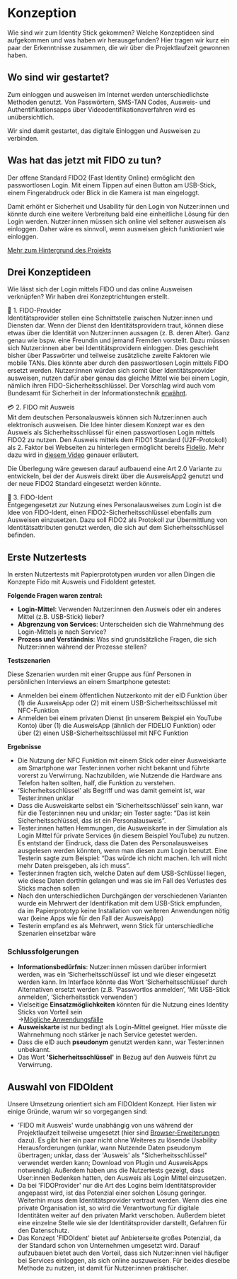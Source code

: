 # Konzeption
Wie sind wir zum Identity Stick gekommen? Welche Konzeptideen sind aufgekommen und was haben wir herausgefunden? Hier tragen wir kurz ein paar der Erkenntnisse zusammen, die wir über die Projektlaufzeit gewonnen haben.

## Wo sind wir gestartet?

Zum einloggen und ausweisen im Internet werden unterschiedlichste Methoden genutzt. Von Passwörtern, SMS-TAN Codes, Ausweis- und Authentifikationsapps über Videodentifikationsverfahren wird es unübersichtlich.

Wir sind damit gestartet, das digitale Einloggen und Ausweisen zu verbinden.

## Was hat das jetzt mit FIDO zu tun?

Der offene Standard FIDO2 (Fast Identity Online) ermöglicht den passwortlosen Login. Mit einem Tippen auf einen Button am USB-Stick, einem Fingerabdruck oder Blick in die Kamera ist man eingeloggt. 

Damit erhöht er Sicherheit und Usability für den Login von Nutzer:innen und könnte durch eine weitere Verbreitung bald eine einheitliche Lösung für den Login werden. Nutzer:innen müssen sich online viel seltener ausweisen als einloggen. Daher wäre es sinnvoll, wenn ausweisen gleich funktioniert wie einloggen.

[Mehr zum Hintergrund des Projekts](/background)

## Drei Konzeptideen

Wie lässt sich der Login mittels FIDO und das online Ausweisen verknüpfen? Wir haben drei Konzeptrichtungen erstellt. 

🏢 1. FIDO-Provider
<br>Identitätsprovider stellen eine Schnittstelle zwischen Nutzer:innen und Diensten dar. Wenn der Dienst den Identitätsprovidern traut, können diese etwas über die Identität von Nutzer:innen aussagen (z. B. deren Alter). Ganz genau wie bspw. eine Freundin und jemand Fremden vorstellt. 
Dazu müssen sich Nutzer:innen aber bei Identitätsprovidern einloggen. Dies geschieht bisher über Passwörter und teilweise zusätzliche zweite Faktoren wie mobile TANs. Dies könnte aber durch den passwortlosen Login mittels FIDO ersetzt werden. Nutzer:innen würden sich somit über Identitätsprovider ausweisen, nutzen dafür aber genau das gleiche Mittel wie bei einem Login, nämlich ihren FIDO-Sicherheitsschlüssel.
Der Vorschlag wird auch vom Bundesamt für Sicherheit in der Informationstechnik [erwähnt](https://www.bsi.bund.de/DE/Publikationen/TechnischeRichtlinien/tr03159/tr03159_node.html). 

💳 2. FIDO mit Ausweis
<br>Mit dem deutschen Personalausweis können sich Nutzer:innen auch elektronisch ausweisen. Die Idee hinter diesem Konzept war es den Ausweis als Sicherheitsschlüssel für einen passwortlosen Login mittels FIDO2 zu nutzen.
Den Ausweis mittels dem FIDO1 Standard (U2F-Protokoll) als 2. Faktor bei Webseiten zu hinterlegen ermöglicht bereits [Fidelio](https://play.google.com/store/apps/details?id=de.persoapp.android.FIDELIO&hl=de). Mehr dazu wird in [diesem Video](https://youtu.be/Oc32AwPL2Nw) genauer erläutert.

Die Überlegung wäre gewesen darauf aufbauend eine Art 2.0 Variante zu entwickeln, bei der der Ausweis direkt über die AusweisApp2 genutzt und der neue FIDO2 Standard eingesetzt werden könnte. 

🔑 3. FIDO-Ident
<br>Entgegengesetzt zur Nutzung eines Personalausweises zum Login ist die Idee von FIDO-Ident, einen FIDO2-Sicherheitsschlüssel ebenfalls zum Ausweisen einzusetzen. 
Dazu soll FIDO2 als Protokoll zur Übermittlung von Identitätsattributen genutzt werden, die sich auf dem Sicherheitsschlüssel befinden.

## Erste Nutzertests

In ersten Nutzertests mit Papierprototypen wurden vor allen Dingen die Konzepte Fido mit Ausweis und FidoIdent getestet. 

**Folgende Fragen waren zentral:**

- **Login-Mittel**: Verwenden Nutzer:innen den Ausweis oder ein anderes Mittel (z.B. USB-Stick) lieber?
- **Abgrenzung von Services**: Unterscheiden sich die Wahrnehmung des Login-Mittels je nach Service?
- **Prozess und Verständnis**: Was sind grundsätzliche Fragen, die sich Nutzer:innen während der Prozesse stellen?

**Testszenarien**

Diese Szenarien wurden mit einer Gruppe aus fünf Personen in persönlichen Interviews an einem Smartphone getestet:

- Anmelden bei einem öffentlichen Nutzerkonto mit der eID Funktion über (1) die AusweisApp oder (2) mit einem USB-Sicherheitsschlüssel mit NFC-Funktion
- Anmelden bei einem privaten Dienst (in unserem Beispiel ein YouTube Konto) über (1) die AusweisApp (ähnlich der FIDELIO Funktion) oder über (2) einen USB-Sicherheitsschlüssel mit NFC Funktion

**Ergebnisse** 

- Die Nutzung der NFC Funktion mit einem Stick oder einer Ausweiskarte am Smartphone war Tester:innen vorher nicht bekannt und führte vorerst zu Verwirrung. Nachzubilden, wie Nutzende die Hardware ans Telefon halten sollten, half, die Funktion zu verstehen.
- ‘Sicherheitsschlüssel’ als Begriff und was damit gemeint ist, war Tester:innen unklar
- Dass die Ausweiskarte selbst ein ‘Sicherheitsschlüssel’ sein kann, war für die Tester:innen neu und unklar; ein Tester sagte: “Das ist kein Sicherheitsschlüssel, das ist ein Personalausweis”.
- Tester:innen hatten Hemmungen, die Ausweiskarte in der Simulation als Login Mittel für private Services (in diesem Beispiel YouTube) zu nutzen. Es entstand der Eindruck, dass die Daten des Personalausweises ausgelesen werden könnten, wenn man diesen zum Login benutzt. Eine Testerin sagte zum Beispiel: “Das würde ich nicht machen. Ich will nicht mehr Daten preisgeben, als ich muss”.
- Tester:innen fragten sich, welche Daten auf dem USB-Schlüssel liegen, wie diese Daten dorthin gelangen und was sie im Fall des Verlustes des Sticks machen sollen
- Nach den unterschiedlichen Durchgängen der verschiedenen Varianten wurde ein Mehrwert der Identifikation mit dem USB-Stick empfunden, da im Papierprototyp keine Installation von weiteren Anwendungen nötig war (keine Apps wie für den Fall der AusweisApp)
- Testerin empfand es als Mehrwert, wenn Stick für unterschiedliche Szenarien einsetzbar wäre

### Schlussfolgerungen

- **Informationsbedürfnis**: Nutzer:innen müssen darüber informiert werden, was ein ‘Sicherheitsschlüssel’ ist und wie dieser eingesetzt werden kann. Im Interface könnte das Wort ‘Sicherheitsschlüssel’ durch Alternativen ersetzt werden (z.B. ‘Passwortlos anmelden’, ‘Mit USB-Stick anmelden’, ‘Sicherheitsstick verwenden’)
- Vielseitige **Einsatzmöglichkeiten** könnten für die Nutzung eines Identity Sticks von Vorteil sein
<br>→[Mögliche Anwendungsfälle](/ausblick#use-cases)
- **Ausweiskarte** ist nur bedingt als Login-Mittel geeignet. Hier müsste die Wahrnehmung noch stärker je nach Service getestet werden.
- Dass die eID auch **pseudonym** genutzt werden kann, war Tester:innen unbekannt.
- Das Wort **'Sicherheitsschlüssel'** in Bezug auf den Ausweis führt zu Verwirrung.

## Auswahl von FIDOIdent

Unsere Umsetzung orientiert sich am FIDOIdent Konzept. Hier listen wir einige Gründe, warum wir so vorgegangen sind:

- 'FIDO mit Ausweis' wurde unabhängig von uns während der Projektlaufzeit teilweise umgesetzt (hier sind [Browser-Erweiterungen](https://addons.mozilla.org/de/firefox/addon/webauthn-eid-for-firefox/) dazu). Es gibt hier ein paar nicht ohne Weiteres zu lösende Usability Herausforderungen (unklar, wann Nutzende Daten pseudonym übertragen; unklar, dass der 'Ausweis' als "Sicherheitsschlüssel" verwendet werden kann; Download von Plugin und AusweisApps notwendig). Außerdem haben uns die Nutzertests  gezeigt, dass User:innen Bedenken hatten, den Ausweis als Login Mittel einzusetzen.
- Da bei 'FIDOProvider' nur die Art des Logins beim Identitätsprovider angepasst wird, ist das Potenzial einer solchen Lösung geringer. Weiterhin muss dem Identitätsprovider vertraut werden. Wenn dies eine private Organisation ist, so wird die Verantwortung für digitale Identitäten weiter auf den privaten Markt verschoben. Außerdem bietet eine einzelne Stelle wie sie der Identitätsprovider darstellt, Gefahren für den Datenschutz.
- Das Konzept 'FIDOIdent' bietet auf Anbieterseite großes Potenzial, da der Standard schon von Unternehmen umgesetzt wird. Darauf aufzubauen bietet auch den Vorteil, dass sich Nutzer:innen viel häufiger bei Services einloggen, als sich online auszuweisen. Für beides dieselbe Methode zu nutzen, ist damit für Nutzer:innen praktischer.